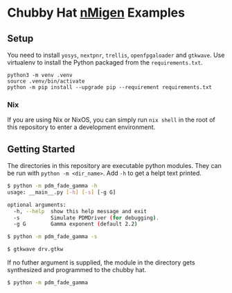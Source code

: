 # Chubby Hat [nMigen](https://github.com/m-labs/nmigen) Examples

## Setup
You need to install `yosys`, `nextpnr`, `trellis`, `openfpgaloader` and `gtkwave`.
Use virtualenv to install the Python packaged from the `requirements.txt`.
```bash=
python3 -m venv .venv
source .venv/bin/activate
python -m pip install --upgrade pip --requirement requirements.txt
```

### Nix
If you are using Nix or NixOS, you can simply run `nix shell` in the root of this repository to enter a development environment.

## Getting Started
The directories in this repository are executable python modules. They can be run with `python -m <dir_name>`.
Add `-h` to get a helpt text printed.
```bash
$ python -m pdm_fade_gamma -h
usage: __main__.py [-h] [-s] [-g G]

optional arguments:
  -h, --help  show this help message and exit
  -s          Simulate PDMDriver (for debugging).
  -g G        Gamma exponent (default 2.2)

$ python -m pdm_fade_gamma -s

$ gtkwave drv.gtkw
```

If no futher argument is supplied, the module in the directory gets synthesized and programmed to the chubby hat.
```bash
$ python -m pdm_fade_gamma
```
